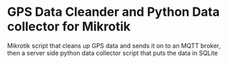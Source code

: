 # GPS Data Cleander and Python Data collector for Mikrotik
Mikrotik script that cleans up GPS data and sends it on to an MQTT broker, then a server side python data collector script that puts the data in SQLite

